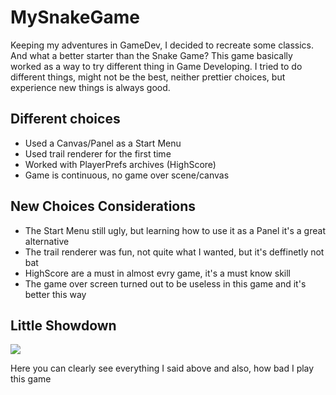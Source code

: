 # MySnakeGame
<p>
  Keeping my adventures in GameDev, I decided to recreate some classics. And what a better starter than the Snake Game?
  This game basically worked as a way to try different thing in Game Developing. I tried to do different things, might not be the best, neither prettier choices, but experience new things is always good.
</p>

<h2> Different choices </h2>
<ul>
  <li> Used a Canvas/Panel as a Start Menu</li>
  <li> Used trail renderer for the first time</li>
  <li> Worked with PlayerPrefs archives (HighScore)</li>
  <li> Game is continuous, no game over scene/canvas </li> 
</ul>

<h2> New Choices Considerations </h2>
<ul>
  <li> The Start Menu still ugly, but learning how to use it as a Panel it's a great alternative </li>
  <li> The trail renderer was fun, not quite what I wanted, but it's deffinetly not bat</li>
  <li> HighScore are a must in almost evry game, it's a must know skill </li>
  <li> The game over screen turned out to be useless in this game and it's better this way</li>
</ul>

<h2> Little Showdown </h2>

![](https://github.com/pedroarthurob/MySnakeGame/blob/main/Vídeo%20sem%20título%20‐%20Feito%20com%20o%20Clipchamp%20(1).gif)
<p> Here you can clearly see everything I said above and also, how bad I play this game</p>
